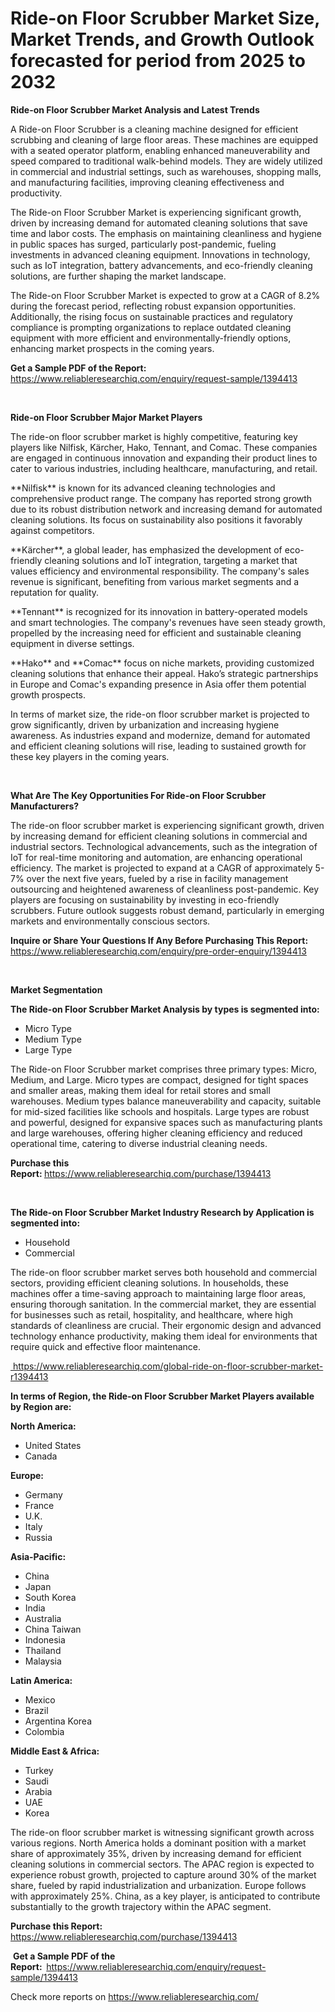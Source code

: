 <p><h1>Ride-on Floor Scrubber Market Size, Market Trends, and Growth Outlook forecasted for period from 2025 to 2032</h1></p><p><strong>Ride-on Floor Scrubber Market Analysis and Latest Trends</strong></p>
<p><p>A Ride-on Floor Scrubber is a cleaning machine designed for efficient scrubbing and cleaning of large floor areas. These machines are equipped with a seated operator platform, enabling enhanced maneuverability and speed compared to traditional walk-behind models. They are widely utilized in commercial and industrial settings, such as warehouses, shopping malls, and manufacturing facilities, improving cleaning effectiveness and productivity.</p><p>The Ride-on Floor Scrubber Market is experiencing significant growth, driven by increasing demand for automated cleaning solutions that save time and labor costs. The emphasis on maintaining cleanliness and hygiene in public spaces has surged, particularly post-pandemic, fueling investments in advanced cleaning equipment. Innovations in technology, such as IoT integration, battery advancements, and eco-friendly cleaning solutions, are further shaping the market landscape. </p><p>The Ride-on Floor Scrubber Market is expected to grow at a CAGR of 8.2% during the forecast period, reflecting robust expansion opportunities. Additionally, the rising focus on sustainable practices and regulatory compliance is prompting organizations to replace outdated cleaning equipment with more efficient and environmentally-friendly options, enhancing market prospects in the coming years.</p></p>
<p><strong>Get a Sample PDF of the Report:&nbsp;</strong> <a href="https://www.reliableresearchiq.com/enquiry/request-sample/1394413?utm_campaign=2443&utm_medium=2&utm_source=Github&utm_content=ia&utm_term=22032025&utm_id=ride-on-floor-scrubber">https://www.reliableresearchiq.com/enquiry/request-sample/1394413</a></p>
<p>&nbsp;</p>
<p><strong>Ride-on Floor Scrubber Major Market Players</strong></p>
<p><p>The ride-on floor scrubber market is highly competitive, featuring key players like Nilfisk, Kärcher, Hako, Tennant, and Comac. These companies are engaged in continuous innovation and expanding their product lines to cater to various industries, including healthcare, manufacturing, and retail.</p><p>**Nilfisk** is known for its advanced cleaning technologies and comprehensive product range. The company has reported strong growth due to its robust distribution network and increasing demand for automated cleaning solutions. Its focus on sustainability also positions it favorably against competitors.</p><p>**Kärcher**, a global leader, has emphasized the development of eco-friendly cleaning solutions and IoT integration, targeting a market that values efficiency and environmental responsibility. The company's sales revenue is significant, benefiting from various market segments and a reputation for quality.</p><p>**Tennant** is recognized for its innovation in battery-operated models and smart technologies. The company's revenues have seen steady growth, propelled by the increasing need for efficient and sustainable cleaning equipment in diverse settings.</p><p>**Hako** and **Comac** focus on niche markets, providing customized cleaning solutions that enhance their appeal. Hako’s strategic partnerships in Europe and Comac's expanding presence in Asia offer them potential growth prospects.</p><p>In terms of market size, the ride-on floor scrubber market is projected to grow significantly, driven by urbanization and increasing hygiene awareness. As industries expand and modernize, demand for automated and efficient cleaning solutions will rise, leading to sustained growth for these key players in the coming years.</p></p>
<p>&nbsp;</p>
<p><strong>What Are The Key Opportunities For Ride-on Floor Scrubber Manufacturers?</strong></p>
<p><p>The ride-on floor scrubber market is experiencing significant growth, driven by increasing demand for efficient cleaning solutions in commercial and industrial sectors. Technological advancements, such as the integration of IoT for real-time monitoring and automation, are enhancing operational efficiency. The market is projected to expand at a CAGR of approximately 5-7% over the next five years, fueled by a rise in facility management outsourcing and heightened awareness of cleanliness post-pandemic. Key players are focusing on sustainability by investing in eco-friendly scrubbers. Future outlook suggests robust demand, particularly in emerging markets and environmentally conscious sectors.</p></p>
<p><strong>Inquire or Share Your Questions If Any Before Purchasing This Report:</strong> <a href="https://www.reliableresearchiq.com/enquiry/pre-order-enquiry/1394413?utm_campaign=2443&utm_medium=2&utm_source=Github&utm_content=ia&utm_term=22032025&utm_id=ride-on-floor-scrubber">https://www.reliableresearchiq.com/enquiry/pre-order-enquiry/1394413</a></p>
<p>&nbsp;</p>
<p><strong>Market Segmentation</strong></p>
<p><strong>The Ride-on Floor Scrubber Market Analysis by types is segmented into:</strong></p>
<p><ul><li>Micro Type</li><li>Medium Type</li><li>Large Type</li></ul></p>
<p><p>The Ride-on Floor Scrubber market comprises three primary types: Micro, Medium, and Large. Micro types are compact, designed for tight spaces and smaller areas, making them ideal for retail stores and small warehouses. Medium types balance maneuverability and capacity, suitable for mid-sized facilities like schools and hospitals. Large types are robust and powerful, designed for expansive spaces such as manufacturing plants and large warehouses, offering higher cleaning efficiency and reduced operational time, catering to diverse industrial cleaning needs.</p></p>
<p><strong>Purchase this Report:&nbsp;</strong><a href="https://www.reliableresearchiq.com/purchase/1394413?utm_campaign=2443&utm_medium=2&utm_source=Github&utm_content=ia&utm_term=22032025&utm_id=ride-on-floor-scrubber">https://www.reliableresearchiq.com/purchase/1394413</a></p>
<p>&nbsp;</p>
<p><strong>The Ride-on Floor Scrubber Market Industry Research by Application is segmented into:</strong></p>
<p><ul><li>Household</li><li>Commercial</li></ul></p>
<p><p>The ride-on floor scrubber market serves both household and commercial sectors, providing efficient cleaning solutions. In households, these machines offer a time-saving approach to maintaining large floor areas, ensuring thorough sanitation. In the commercial market, they are essential for businesses such as retail, hospitality, and healthcare, where high standards of cleanliness are crucial. Their ergonomic design and advanced technology enhance productivity, making them ideal for environments that require quick and effective floor maintenance.</p></p>
<p><a href="https://www.reliableresearchiq.com/global-ride-on-floor-scrubber-market-r1394413?utm_campaign=2443&utm_medium=2&utm_source=Github&utm_content=ia&utm_term=22032025&utm_id=ride-on-floor-scrubber">&nbsp;https://www.reliableresearchiq.com/global-ride-on-floor-scrubber-market-r1394413</a></p>
<p><strong>In terms of Region, the Ride-on Floor Scrubber Market Players available by Region are:</strong></p>
<p>
    <p> <strong> North America: </strong>
        <ul>
            <li>United States</li>
            <li>Canada</li>
        </ul>
        </p> 
    <p> <strong> Europe: </strong>
        <ul>
            <li>Germany</li>
            <li>France</li>
            <li>U.K.</li>
            <li>Italy</li>
            <li>Russia</li>
        </ul>
        </p> 
    <p> <strong> Asia-Pacific: </strong>
        <ul>
            <li>China</li>
            <li>Japan</li>
            <li>South Korea</li>
            <li>India</li>
            <li>Australia</li>
            <li>China Taiwan</li>
            <li>Indonesia</li>
            <li>Thailand</li>
            <li>Malaysia</li>
        </ul>
        </p> 
    <p> <strong> Latin America: </strong>
        <ul>
            <li>Mexico</li>
            <li>Brazil</li>
            <li>Argentina Korea</li>
            <li>Colombia</li>
        </ul>
        </p> 
    <p> <strong> Middle East & Africa: </strong>
        <ul>
            <li>Turkey</li>
            <li>Saudi</li>
            <li>Arabia</li>
            <li>UAE</li>
            <li>Korea</li>
        </ul>
    </p>
    </p>
<p><p>The ride-on floor scrubber market is witnessing significant growth across various regions. North America holds a dominant position with a market share of approximately 35%, driven by increasing demand for efficient cleaning solutions in commercial sectors. The APAC region is expected to experience robust growth, projected to capture around 30% of the market share, fueled by rapid industrialization and urbanization. Europe follows with approximately 25%. China, as a key player, is anticipated to contribute substantially to the growth trajectory within the APAC segment.</p></p>
<p><strong>Purchase this Report: </strong><a href="https://www.reliableresearchiq.com/purchase/1394413?utm_campaign=2443&utm_medium=2&utm_source=Github&utm_content=ia&utm_term=22032025&utm_id=ride-on-floor-scrubber">https://www.reliableresearchiq.com/purchase/1394413</a></p>
<p>&nbsp;<strong>Get a Sample PDF of the Report:&nbsp;&nbsp;</strong><a href="https://www.reliableresearchiq.com/enquiry/request-sample/1394413?utm_campaign=2443&utm_medium=2&utm_source=Github&utm_content=ia&utm_term=22032025&utm_id=ride-on-floor-scrubber">https://www.reliableresearchiq.com/enquiry/request-sample/1394413</a></p>
<p><strong></strong></p>
<p>Check more reports on <a href="https://www.reliableresearchiq.com/?utm_campaign=2443&utm_medium=2&utm_source=Github&utm_content=ia&utm_term=22032025&utm_id=ride-on-floor-scrubber">https://www.reliableresearchiq.com/</a></p>